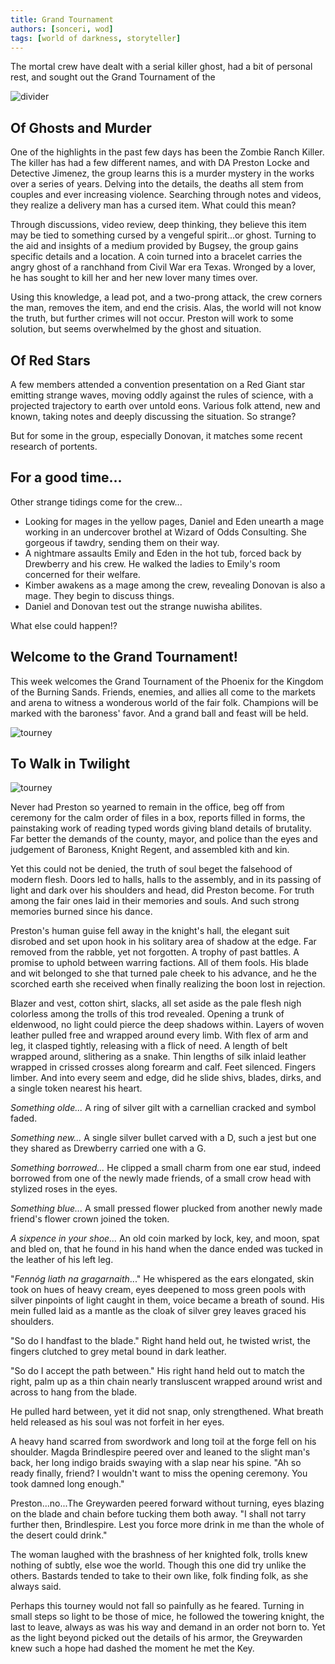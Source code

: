 ```yaml
---
title: Grand Tournament
authors: [sonceri, wod]
tags: [world of darkness, storyteller]
---
```


The mortal crew have dealt with a serial killer ghost, had a bit of personal rest, and sought out the Grand Tournament of the 

<!--truncate-->
![divider](/img/divide/divide-wod.png)

## Of Ghosts and Murder

One of the highlights in the past few days has been the Zombie Ranch Killer. The killer has had a few different names, and with DA Preston Locke and Detective Jimenez, the group learns this is a murder mystery in the works over a series of years. Delving into the details, the deaths all stem from couples and ever increasing violence. Searching through notes and videos, they realize a delivery man has a cursed item. What could this mean?

Through discussions, video review, deep thinking, they believe this item may be tied to something cursed by a vengeful spirit...or ghost. Turning to the aid and insights of a medium provided by Bugsey, the group gains specific details and a location. A coin turned into a bracelet carries the angry ghost of a ranchhand from Civil War era Texas. Wronged by a lover, he has sought to kill her and her new lover many times over. 

Using this knowledge, a lead pot, and a two-prong attack, the crew corners the man, removes the item, and end the crisis. Alas, the world will not know the truth, but further crimes will not occur. Preston will work to some solution, but seems overwhelmed by the ghost and situation.

## Of Red Stars

A few members attended a convention presentation on a Red Giant star emitting strange waves, moving oddly against the rules of science, with a projected trajectory to earth over untold eons. Various folk attend, new and known, taking notes and deeply discussing the situation. So strange?

But for some in the group, especially Donovan, it matches some recent research of portents.

## For a good time...

Other strange tidings come for the crew...

* Looking for mages in the yellow pages, Daniel and Eden unearth a mage working in an undercover brothel at Wizard of Odds Consulting. She gorgeous if tawdry, sending them on their way.
* A nightmare assaults Emily and Eden in the hot tub, forced back by Drewberry and his crew. He walked the ladies to Emily's room concerned for their welfare.
* Kimber awakens as a mage among the crew, revealing Donovan is also a mage. They begin to discuss things.
* Daniel and Donovan test out the strange nuwisha abilites.

What else could happen!?

## Welcome to the Grand Tournament!

This week welcomes the Grand Tournament of the Phoenix for the Kingdom of the Burning Sands. Friends, enemies, and allies all come to the markets and arena to witness a wonderous world of the fair folk. Champions will be marked with the baroness' favor. And a grand ball and feast will be held.

![tourney](/img/wod/grand-tourney.jpeg)

## To Walk in Twilight

![tourney](/img/wod/avatar-greywarden.png)

Never had Preston so yearned to remain in the office, beg off from ceremony for the calm order of files in a box, reports filled in forms, the painstaking work of reading typed words giving bland details of brutality. Far better the demands of the county, mayor, and police than the eyes and judgement of Baroness, Knight Regent, and assembled kith and kin.

Yet this could not be denied, the truth of soul beget the falsehood of modern flesh. Doors led to halls, halls to the assembly, and in its passing of light and dark over his shoulders and head, did Preston become. For truth among the fair ones laid in their memories and souls. And such strong memories burned since his dance.

Preston's human guise fell away in the knight's hall, the elegant suit disrobed and set upon hook in his solitary area of shadow at the edge. Far removed from the rabble, yet not forgotten. A trophy of past battles. A promise to uphold between warring factions. All of them fools. His blade and wit belonged to she that turned pale cheek to his advance, and he the scorched earth she received when finally realizing the boon lost in rejection.

Blazer and vest, cotton shirt, slacks, all set aside as the pale flesh nigh colorless among the trolls of this trod revealed. Opening a trunk of eldenwood, no light could pierce the deep shadows within. Layers of woven leather pulled free and wrapped around every limb. With flex of arm and leg, it clasped tightly, releasing with a flick of need. A length of belt wrapped around, slithering as a snake. Thin lengths of silk inlaid leather wrapped in crissed crosses along forearm and calf. Feet silenced. Fingers limber. And into every seem and edge, did he slide shivs, blades, dirks, and a single token nearest his heart. 

*Something olde...* A ring of silver gilt with a carnellian cracked and symbol faded.

*Something new...* A single silver bullet carved with a D, such a jest but one they shared as Drewberry carried one with a G.

*Something borrowed...* He clipped a small charm from one ear stud, indeed borrowed from one of the newly made friends, of a small crow head with stylized roses in the eyes. 

*Something blue...* A small pressed flower plucked from another newly made friend's flower crown joined the token.

*A sixpence in your shoe...* An old coin marked by lock, key, and moon, spat and bled on, that he found in his hand when the dance ended was tucked in the leather of his left leg.

"*Fennóg liath na gragarnaith*..." He whispered as the ears elongated, skin took on hues of heavy cream, eyes deepened to moss green pools with silver pinpoints of light caught in them, voice became a breath of sound. His mein fulled laid as a mantle as the cloak of silver grey leaves graced his shoulders. 

"So do I handfast to the blade." Right hand held out, he twisted wrist, the fingers clutched to grey metal bound in dark leather. 

"So do I accept the path between." His right hand held out to match the right, palm up as a thin chain nearly transluscent wrapped around wrist and across to hang from the blade.

He pulled hard between, yet it did not snap, only strengthened. What breath held released as his soul was not forfeit in her eyes. 

A heavy hand scarred from swordwork and long toil at the forge fell on his shoulder. Magda Brindlespire peered over and leaned to the slight man's back, her long indigo braids swaying with a slap near his spine. "Ah so ready finally, friend? I wouldn't want to miss the opening ceremony. You took damned long enough."

Preston...no...The Greywarden peered forward without turning, eyes blazing on the blade and chain before tucking them both away. "I shall not tarry further then, Brindlespire. Lest you force more drink in me than the whole of the desert could drink."

The woman laughed with the brashness of her knighted folk, trolls knew nothing of subtly, else woe the world. Though this one did try unlike the others. Bastards tended to take to their own like, folk finding folk, as she always said. 

Perhaps this tourney would not fall so painfully as he feared. Turning in small steps so light to be those of mice, he followed the towering knight, the last to leave, always as was his way and demand in an order not born to. Yet as the light beyond picked out the details of his armor, the Greywarden knew such a hope had dashed the moment he met the Key.